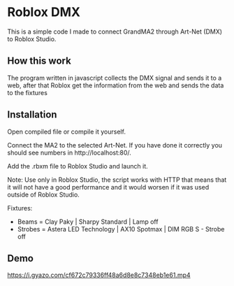 
# Roblox DMX

This is a simple code I made to connect GrandMA2 through Art-Net (DMX) to Roblox Studio.



## How this work

The program written in javascript collects the DMX signal and sends it to a web, after that Roblox get the information from the web and sends the data to the fixtures


## Installation
Open compiled file or compile it yourself.

Connect the MA2 to the selected Art-Net. If you have done it correctly you should see numbers in http://localhost:80/.

Add the .rbxm file to Roblox Studio and launch it.

Note: Use only in Roblox Studio, the script works with HTTP that means that it will not have a good performance and it would worsen if it was used outside of Roblox Studio.

Fixtures: 
- Beams = Clay Paky | Sharpy Standard | Lamp off
- Strobes = Astera LED Technology | AX10 Spotmax | DIM RGB S - Strobe off
## Demo

https://i.gyazo.com/cf672c79336ff48a6d8e8c7348eb1e61.mp4

